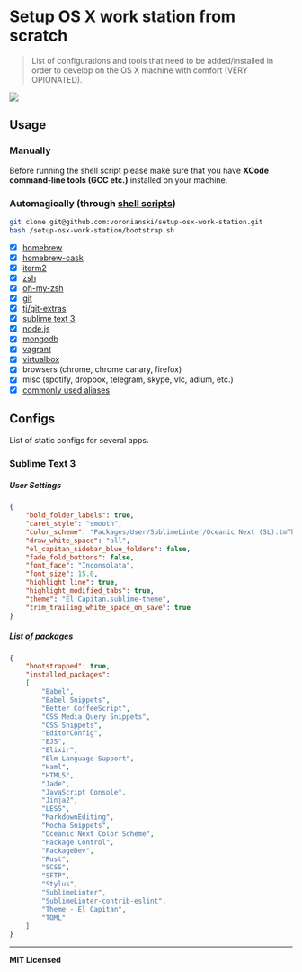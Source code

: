 # Setup OS X work station from scratch

> List of configurations and tools that need to be added/installed in order to develop on the OS X machine with comfort (VERY OPIONATED).

<img src="https://media.giphy.com/media/mYtiMk3wqzNwQ/giphy.gif" />

## Usage

### Manually 

Before running the shell script please make sure that you have **XCode command-line tools (GCC etc.)** installed on your machine.

### Automagically (through [shell scripts](https://github.com/voronianski/setup-osx-work-station/blob/master/bootstrap.sh))

```bash
git clone git@github.com:voronianski/setup-osx-work-station.git
bash /setup-osx-work-station/bootstrap.sh
```

- [x] [homebrew](http://brew.sh)
- [x] [homebrew-cask](https://caskroom.github.io)
- [x] [iterm2](https://www.iterm2.com)
- [x] [zsh](http://www.zsh.org)
- [x] [oh-my-zsh](https://github.com/robbyrussell/oh-my-zsh)
- [x] [git](https://git-scm.com)
- [x] [tj/git-extras](https://github.com/tj/git-extras)
- [x] [sublime text 3](https://www.sublimetext.com/3)
- [x] [node.js](https://nodejs.org)
- [x] [mongodb](https://www.mongodb.org)
- [x] [vagrant](https://www.vagrantup.com)
- [x] [virtualbox](https://www.virtualbox.org)
- [x] browsers (chrome, chrome canary, firefox)
- [x] misc (spotify, dropbox, telegram, skype, vlc, adium, etc.)
- [x] [commonly used aliases](https://github.com/voronianski/setup-osx-work-station/blob/master/scripts/aliases.sh#L2-L13)

## Configs

List of static configs for several apps.

### Sublime Text 3

##### User Settings

```json
{
    "bold_folder_labels": true,
    "caret_style": "smooth",
    "color_scheme": "Packages/User/SublimeLinter/Oceanic Next (SL).tmTheme",
    "draw_white_space": "all",
    "el_capitan_sidebar_blue_folders": false,
    "fade_fold_buttons": false,
    "font_face": "Inconsolata",
    "font_size": 15.0,
    "highlight_line": true,
    "highlight_modified_tabs": true,
    "theme": "El Capitan.sublime-theme",
    "trim_trailing_white_space_on_save": true
}
```

##### List of packages

```json
{
    "bootstrapped": true,
    "installed_packages":
    [
        "Babel",
        "Babel Snippets",
        "Better CoffeeScript",
        "CSS Media Query Snippets",
        "CSS Snippets",
        "EditorConfig",
        "EJS",
        "Elixir",
        "Elm Language Support",
        "Haml",
        "HTML5",
        "Jade",
        "JavaScript Console",
        "Jinja2",
        "LESS",
        "MarkdownEditing",
        "Mocha Snippets",
        "Oceanic Next Color Scheme",
        "Package Control",
        "PackageDev",
        "Rust",
        "SCSS",
        "SFTP",
        "Stylus",
        "SublimeLinter",
        "SublimeLinter-contrib-eslint",
        "Theme - El Capitan",
        "TOML"
    ]
}
```

---

**MIT Licensed**
